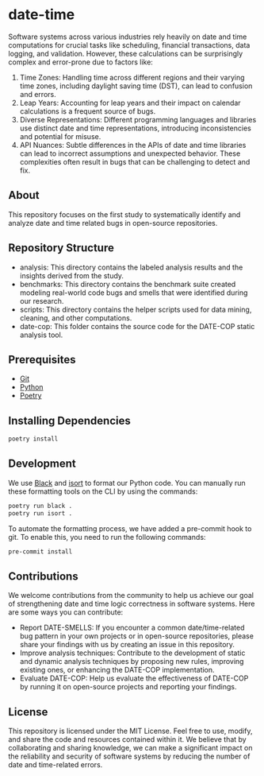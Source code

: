 # date-time

Software systems across various industries rely heavily on date and time computations for crucial tasks like scheduling, financial transactions, data logging, and validation. However, these calculations can be surprisingly complex and error-prone due to factors like:
1. Time Zones: Handling time across different regions and their varying time zones, including daylight saving time (DST), can lead to confusion and errors.
2. Leap Years: Accounting for leap years and their impact on calendar calculations is a frequent source of bugs.
3. Diverse Representations: Different programming languages and libraries use distinct date and time representations, introducing inconsistencies and potential for misuse.
4. API Nuances: Subtle differences in the APIs of date and time libraries can lead to incorrect assumptions and unexpected behavior.
These complexities often result in bugs that can be challenging to detect and fix.

## About

This repository focuses on the first study to systematically identify and analyze date and time related bugs in open-source repositories.


## Repository Structure
- analysis: This directory contains the labeled analysis results and the insights derived from the study. 
- benchmarks: This directory contains the benchmark suite created modeling real-world code bugs and smells that were identified during our research. 
- scripts: This directory contains the helper scripts used for data mining, cleaning, and other computations.
- date-cop: This folder contains the source code for the DATE-COP static analysis tool.

## Prerequisites

- [Git][]
- [Python][]
- [Poetry][]

## Installing Dependencies

```sh
poetry install
```

## Development
We use [Black][] and [isort][] to format our Python code. You can manually run these formatting tools on the CLI by using the commands:

```sh
poetry run black .
poetry run isort .
```

To automate the formatting process, we have added a pre-commit hook to git. To enable this, you need to run the following commands:

```sh
pre-commit install
```

[black]: https://black.readthedocs.io/en/stable/
[git]: https://git-scm.com/downloads
[isort]: https://pycqa.github.io/isort/
[poetry]: https://python-poetry.org/docs/
[python]: https://www.python.org/downloads/

## Contributions
We welcome contributions from the community to help us achieve our goal of strengthening date and time logic correctness in software systems. Here are some ways you can contribute:
- Report DATE-SMELLS: If you encounter a common date/time-related bug pattern in your own projects or in open-source repositories, please share your findings with us by creating an issue in this repository.
- Improve analysis techniques: Contribute to the development of static and dynamic analysis techniques by proposing new rules, improving existing ones, or enhancing the DATE-COP implementation.
- Evaluate DATE-COP: Help us evaluate the effectiveness of DATE-COP by running it on open-source projects and reporting your findings.

## License
This repository is licensed under the MIT License. Feel free to use, modify, and share the code and resources contained within it.
We believe that by collaborating and sharing knowledge, we can make a significant impact on the reliability and security of software systems by reducing the number of date and time-related errors.